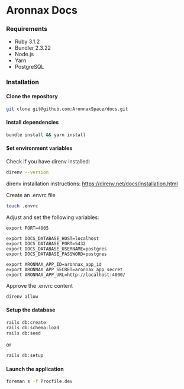 # Aronnax Docs

### Requirements

- Ruby 3.1.2
- Bundler 2.3.22
- Node.js
- Yarn
- PostgreSQL

### Installation

#### Clone the repository

```bash
git clone git@github.com:AronnaxSpace/docs.git
```

#### Install dependencies

```bash
bundle install && yarn install
```

#### Set environment variables

Check if you have direnv installed:

```bash
direnv --version
```

direnv installation instructions:
https://direnv.net/docs/installation.html

Create an .envrc file

```bash
touch .envrc
```

Adjust and set the following variables:

```
export PORT=4005

export DOCS_DATABASE_HOST=localhost
export DOCS_DATABASE_PORT=5432
export DOCS_DATABASE_USERNAME=postgres
export DOCS_DATABASE_PASSWORD=postgres

export ARONNAX_APP_ID=aronnax_app_id
export ARONNAX_APP_SECRET=aronnax_app_secret
export ARONNAX_APP_URL=http://localhost:4000/
```

Approve the .envrc content

```bash
direnv allow
```

#### Setup the database

```bash
rails db:create
rails db:schema:load
rails db:seed
```

or

```bash
rails db:setup
```

#### Launch the application

```bash
foreman s -f Procfile.dev
```
